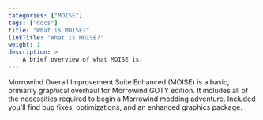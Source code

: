 ```yaml
---
categories: ["MOISE"]
tags: ["docs"] 
title: "What is MOISE?"
linkTitle: "What is MOISE?"
weight: 1
description: >
    A brief overview of what MOISE is.
---
```


Morrowind Overall Improvement Suite Enhanced (MOISE) is a basic, primarily graphical overhaul for Morrowind GOTY edition. It includes all of the necessities required to begin a Morrowind modding adventure. Included you'll find bug fixes, optimizations, and an enhanced graphics package.